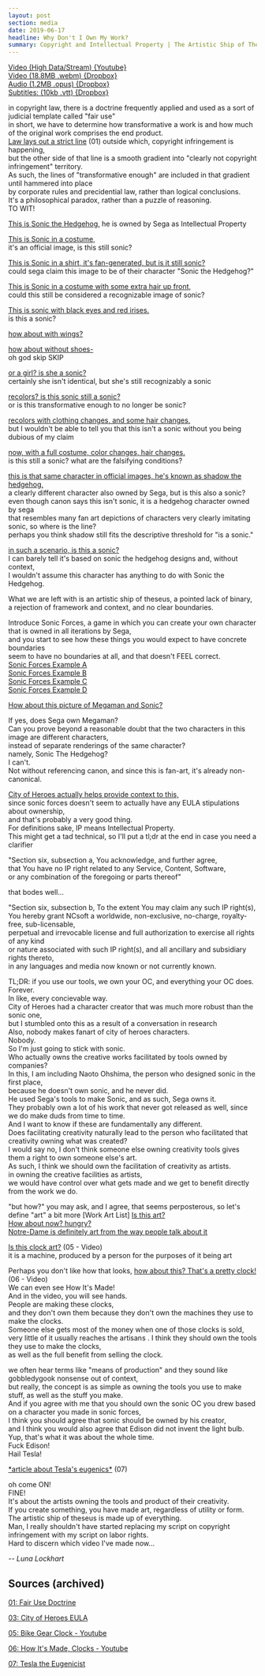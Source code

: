 ```yaml
---
layout: post
section: media
date: 2019-06-17
headline: Why Don't I Own My Work?
summary: Copyright and Intellectual Property | The Artistic Ship of Theseus
---
```


[Video (High Data/Stream) {Youtube}](https://www.youtube.com/watch?v=2vAEeK67lSE)  
[Video (18.8MB .webm) {Dropbox}](https://www.dropbox.com/s/giayd6kcc9dbt0s/2019-06-17-copyright.webm?dl=1)  
[Audio (1.2MB .opus) {Dropbox}](https://www.dropbox.com/s/q6zwza29msh3kmn/2019-06-17-copyright.opus?dl=1)  
[Subtitles: (10kb .vtt) {Dropbox}](https://www.dropbox.com/s/pj4ovihc9sq1a1h/2019-06-17-copyright.vtt?dl=1)  


in copyright law, there is a doctrine frequently applied and used as a sort of judicial template called "fair use"  
in short, we have to determine how transformative a work is and how much of the original work comprises the end product.  
[Law lays out a strict line][01] (01) outside which, copyright infringement is happening,  
but the other side of that line is a smooth gradient into "clearly not copyright infringement" territory.  
As such, the lines of "transformative enough" are included in that gradient until hammered into place  
by corporate rules and precidential law, rather than logical conclusions.  
It's a philosophical paradox, rather than a puzzle of reasoning.  
TO WIT!

[This is Sonic the Hedgehog,](https://sonic.fandom.com/wiki/Sonic_the_Hedgehog_(Sonic_X))  
he is owned by Sega as Intellectual Property

[This is Sonic in a costume,](https://www.deviantart.com/hynotama/art/Sonic-Adventure-2-Sonic-Dreamcast-Alt-Costume-563552004)  
it's an official image, is this still sonic?

[This is Sonic in a shirt, it's fan-generated, but is it still sonic?](https://www.deviantart.com/nibroc-rock/art/Sonic-in-Jacky-Bryant-Outfit-613010121)  
could sega claim this image to be of their character "Sonic the Hedgehog?"

[This is Sonic in a costume with some extra hair up front,](https://www.deviantart.com/darkhedgehog23/art/Runnic-the-hybird-BIO-update-2014-436204291)    
could this still be considered a recognizable image of sonic?

[This is sonic with black eyes and red irises.](https://www.deviantart.com/jetfox89/art/Sonic-EXE-Sonic-06-Version-673282726)  
is this a sonic?

[how about with wings?](https://www.deviantart.com/banjo2015/art/Wing-Sonic-563173570)

[how about without shoes- ](https://www.deviantart.com/feetymcfoot/art/3D-Sonic-the-barefoot-Hedgehog-629064540)  
oh god skip SKIP

[or a girl? is she a sonic?](https://www.deviantart.com/joyoiyoi/art/Female-Sonic-534263768)  
certainly she isn't identical, but she's still recognizably a sonic

[recolors? is this sonic still a sonic?](https://www.deviantart.com/sasukechidori212/art/Black-Sonic-The-Hedgehog-336712341)  
or is this transformative enough to no longer be sonic?

[recolors with clothing changes, and some hair changes,](https://www.deviantart.com/flippyfan456/art/Zero-the-Artificial-Hedgehog-510474193)  
but I wouldn't be able to tell you that this isn't a sonic without you being dubious of my claim

[now, with a full costume, color changes, hair changes.](https://www.deviantart.com/sikathesoul/art/Shadow-the-hedgehog-form-574792462)  
is this still a sonic? what are the falsifying conditions?

[this is that same character in official images, he's known as shadow the hedgehog,](https://sonic.fandom.com/wiki/Shadow_the_Hedgehog)  
a clearly different character also owned by Sega, but is this also a sonic?  
even though canon says this isn't sonic, it is a hedgehog character owned by sega  
that resembles many fan art depictions of characters very clearly imitating sonic, so where is the line?  
perhaps you think shadow still fits the descriptive threshold for "is a sonic."  

[in such a scenario, is this a sonic?](https://www.deviantart.com/nero-blackwing/art/My-OC-is-best-OC-318764668)  
I can barely tell it's based on sonic the hedgehog designs and, without context,  
I wouldn't assume this character has anything to do with Sonic the Hedgehog.

What we are left with is an artistic ship of theseus, a pointed lack of binary,  
a rejection of framework and context, and no clear boundaries.

Introduce Sonic Forces, a game in which you can create your own character that is owned in all iterations by Sega,  
and you start to see how these things you would expect to have concrete boundaries  
seem to have no boundaries at all, and that doesn't FEEL correct.  
[Sonic Forces Example A](https://www.deviantart.com/bmbrice/art/Sonic-Forces-OC-Treble-Keyes-718168631)  
[Sonic Forces Example B](https://www.deviantart.com/bmbrice/art/Sonic-Forces-OC-Noods-718168711)  
[Sonic Forces Example C](https://www.deviantart.com/bmbrice/art/Sonic-Forces-OC-Spurs-718168750)  
[Sonic Forces Example D](https://www.deviantart.com/bmbrice/art/Sonic-Forces-OC-Cage-718168540)  

[How about this picture of Megaman and Sonic?](https://www.deviantart.com/ch40sknight/art/Megaman-and-Sonic-375382859)

If yes, does Sega own Megaman?  
Can you prove beyond a reasonable doubt that the two characters in this image are different characters,  
instead of separate renderings of the same character?  
namely, Sonic The Hedgehog?  
I can't.  
Not without referencing canon, and since this is fan-art, it's already non-canonical.

[City of Heroes actually helps provide context to this,][03]  
since sonic forces doesn't seem to actually have any EULA stipulations about ownership,  
and that's probably a very good thing.  
For definitions sake, IP means Intellectual Property.  
This might get a tad technical, so I'll put a tl;dr at the end in case you need a clarifier  

"Section six, subsection a, You acknowledge, and further agree,  
that You have no IP right related to any Service, Content, Software,  
or any combination of the foregoing or parts thereof"

that bodes well...

"Section six, subsection b, To the extent You may claim any such IP right(s),  
You hereby grant NCsoft a worldwide, non-exclusive, no-charge, royalty-free, sub-licensable,  
perpetual and irrevocable license and full authorization to exercise all rights of any kind  
or nature associated with such IP right(s), and all ancillary and subsidiary rights thereto,  
in any languages and media now known or not currently known.

TL;DR: if you use our tools, we own your OC, and everything your OC does.  
Forever.  
In like, every concievable way.  
City of Heroes had a character creator that was much more robust than the sonic one,  
but I stumbled onto this as a result of a conversation in research  
Also, nobody makes fanart of city of heroes characters.  
Nobody.  
So I'm just going to stick with sonic.  
Who actually owns the creative works facilitated by tools owned by companies?  
In this, I am including Naoto Ohshima, the person who designed sonic in the first place,  
because he doesn't own sonic, and he never did.  
He used Sega's tools to make Sonic, and as such, Sega owns it.  
They probably own a lot of his work that never got released as well, since we do make duds from time to time.  
And I want to know if these are fundamentally any different.  
Does facilitating creativity naturally lead to the person who facilitated that creativity owning what was created?  
I would say no, I don't think someone else owning creativity tools gives them a right to own someone else's art.  
As such, I think we should own the facilitation of creativity as artists.  
in owning the creative facilities as artists,  
we would have control over what gets made and we get to benefit directly from the work we do.

"but how?" you may ask, and I agree, that seems perposterous, so let's define "art" a bit more
[Work Art List]
[Is this art?](https://www.boredpanda.com/food-art/)  
[How about now? hungry?](http://www.huffingtonpost.com/entry/carl-warners-foodscapes-photography_us_55a81af3e4b04740a3df7436)  
[Notre-Dame is definitely art from the way people talk about it](ISTOCK.COM/AMPUEROLEONARDO)  

[Is this clock art?][05] (05 - Video)  
it is a machine, produced by a person for the purposes of it being art

Perhaps you don't like how that looks,
[how about this? That's a pretty clock!][06] (06 - Video)  
We can even see How It's Made!  
And in the video, you will see hands.  
People are making these clocks,  
and they don't own them because they don't own the machines they use to make the clocks.  
Someone else gets most of the money when one of those clocks is sold,  
very little of it usually reaches the artisans  .
I think they should own the tools they use to make the clocks,  
as well as the full benefit from selling the clock.

we often hear terms like "means of production" and they sound like gobbledygook nonsense out of context,  
but really, the concept is as simple as owning the tools you use to make stuff, as well as the stuff you make.  
And if you agree with me that you should own the sonic OC you drew based on a character you made in sonic forces,  
I think you should agree that sonic should be owned by his creator,  
and I think you would also agree that Edison did not invent the light bulb.  
Yup, that's what it was about the whole time.  
Fuck Edison!  
Hail Tesla!  

[\*article about Tesla's eugenics*][07] (07)  

oh come ON!  
FINE!  
It's about the artists owning the tools and product of their creativity.  
If you create something, you have made art, regardless of utility or form.  
The artistic ship of theseus is made up of everything.  
Man, I really shouldn't have started replacing my script on copyright infringement with my script on labor rights.  
Hard to discern which video I've made now...

*-- Luna Lockhart*

## Sources (archived)

[01]: https://www.copyright.gov/title17/92chap1.html#107
[01: Fair Use Doctrine](https://archive.ph/9MxVD)

[03]: https://us.ncsoft.com/en/legal/user-agreements/city-of-heroes-user-agreement.php
[03: City of Heroes EULA](https://archive.is/5TABL)

[05]: https://www.youtube.com/watch?v=AwKR9gboiYQ
[05: Bike Gear Clock - Youtube](https://www.youtube.com/watch?v=AwKR9gboiYQ)

[06]: https://www.youtube.com/watch?v=yfs8CY3PTCQ
[06: How It's Made, Clocks - Youtube](https://www.youtube.com/watch?v=yfs8CY3PTCQ)

[07]:	https://www.smithsonianmag.com/history/nikola-tesla-the-eugenicist-eliminating-undesirables-by-2100-130299355/
[07: Tesla the Eugenicist](https://archive.is/O2dHs)
